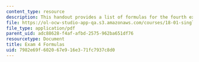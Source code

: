 ```yaml
---
content_type: resource
description: This handout provides a list of formulas for the fourth exam of the course.
file: https://ol-ocw-studio-app-qa.s3.amazonaws.com/courses/18-01-single-variable-calculus-fall-2006/7982e69f602067e916e371fc7937c8d0_exm4formulasheet.pdf
file_type: application/pdf
parent_uid: adc88628-f4af-afbd-2575-962ba651df76
resourcetype: Document
title: Exam 4 Formulas
uid: 7982e69f-6020-67e9-16e3-71fc7937c8d0
---
```

